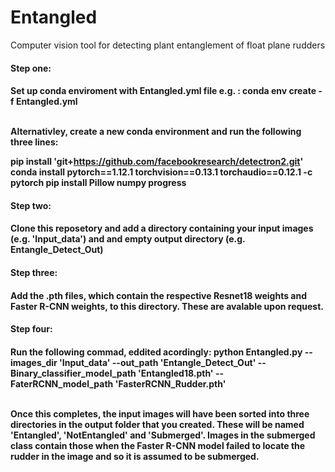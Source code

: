 # Entangled
Computer vision tool for detecting plant entanglement of float plane rudders

<h4>Step one:<h4>
  Set up conda enviroment with Entangled.yml file
  e.g. : conda env create -f Entangled.yml<br>
  
  <br>Alternativley, create a new conda environment and run the following three lines:

  pip install 'git+https://github.com/facebookresearch/detectron2.git'
  conda install pytorch==1.12.1 torchvision==0.13.1 torchaudio==0.12.1 -c pytorch
  pip install Pillow numpy progress 

<h4>Step two:<h4>
  Clone this reposetory and add a directory containing your input images (e.g. 'Input_data') and and empty output directory (e.g. Entangle_Detect_Out) 

<h4>Step three:<h4>
  Add the .pth files, which contain the respective Resnet18 weights and Faster R-CNN weights, to this directory. These are avalable upon request.

<h4>Step four:<h4>
  Run the following commad, eddited acordingly:
  python Entangled.py --images_dir 'Input_data' --out_path 'Entangle_Detect_Out' --Binary_classifier_model_path 'Entangled18.pth' --FaterRCNN_model_path 'FasterRCNN_Rudder.pth'<br>
  
<br>Once this completes, the input images will have been sorted into three directories in the output folder that you created. These will be named 'Entangled', 'NotEntangled' and 'Submerged'.
Images in the submerged class contain those when the Faster R-CNN model failed to locate the rudder in the image and so it is assumed to be submerged.
